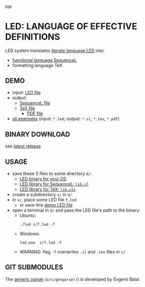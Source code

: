 <h6>top</h6>

# LED: LANGUAGE OF EFFECTIVE DEFINITIONS
LED system translates [literate language LED][linkLED] into:
- [functional language SequenceL][linkSL]
- formatting language TeX

## DEMO
- input: [LED file][tttLED]
- output:
  - [SequenceL file][tttSL]
  - [TeX file][tttTEX]
    - [PDF file][tttPDF]
- [all examples][demo] (input: `*.led`; output: `*.sl`, `*.tex`, `*.pdf`)

## BINARY DOWNLOAD
see [latest release][releases]

## USAGE
- save these 3 files to some directory `d/`:
  - [LED binary for your OS][releases]
  - [LED library for SequenceL: `lib.sl`][libSL]
  - [LED library for TeX: `lib.cls`][libCLS]
- create a subdirectory `s/` in `d/`
- in `s/`, place some LED file `f.led`
  - or save this [demo LED file][aggrLED]
- open a terminal in `d/` and pass the LED file's path to the binary:
  - Ubuntu:
    ```
    ./led s/f.led -f
    ```
  - Windows:
    ```
    led.exe  s/f.led -f
    ```
  - WARNING: flag `-f` overwrites `.sl` and `.tex` files in `s/`

## GIT SUBMODULES
The [generic parser][genparser] (`src/genparser/`)
is developed by Evgenii Balai.

<!----------------------------------------------------------------------------->

[linkLED]:https://docs.google.com/document/d/1xj5VUX6l9NYXQFuT-gVksSMwx5ovuQFkGymcgoZBagc/edit
[linkSL]:http://texasmulticore.com/wp-content/uploads/2016/07/SequenceL-Language-Reference.pdf

[tttLED]:https://github.com/vuphan314/LED/blob/master/src/demo/tictactoe.led
[tttSL]:https://github.com/vuphan314/LED/blob/master/src/demo/tictactoe.sl
[tttTEX]:https://github.com/vuphan314/LED/blob/master/src/demo/tictactoe.tex
[tttPDF]:https://github.com/vuphan314/LED/blob/master/src/demo/tictactoe.pdf
[demo]:https://github.com/vuphan314/led/tree/master/src/demo

[releases]:https://github.com/vuphan314/led/releases

[libSL]:https://raw.githubusercontent.com/vuphan314/led/master/src/lib.sl
[libCLS]:https://raw.githubusercontent.com/vuphan314/led/master/src/lib.cls
[aggrLED]:https://raw.githubusercontent.com/vuphan314/led/master/src/demo/aggregation.led

[genparser]:https://github.com/iensen/genparser
